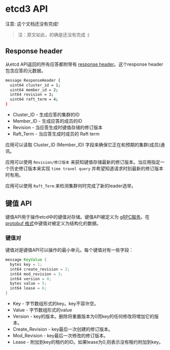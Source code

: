 # etcd3 API

注意: 这个文档还没有完成!

> 注：原文如此，的确是还没有完成 :)

## Response header

从etcd API返回的所有应答都附带有 [response header](https://github.com/coreos/etcd/blob/master/etcdserver/etcdserverpb/rpc.proto)。这个response header包含应答的元数据。

```bash
message ResponseHeader {
  uint64 cluster_id = 1;
  uint64 member_id = 2;
  int64 revision = 3;
  uint64 raft_term = 4;
}
```

* Cluster_ID - 生成应答的集群的ID
* Member_ID - 生成应答的成员的ID
* Revision - 当应答生成时键值存储的修订版本
* Raft_Term - 当应答生成时成员的 Raft term

应用可以读取 Cluster_ID (Member_ID) 字段来确保它正在和预期的集群(成员)通讯。

应用可以使用 `Revision/修订版本` 来获知键值存储最新的修订版本。当应用指定一个历史修订版本来实现 `time travel query` 并希望知道请求时刻最新的修订版本时有用。

应用可以使用 `Raft_Term` 来检测集群何时完成了新的leader选举。

## 键值 API

键值API用于操作etcd中的键值对存储。键值API被定义为 [gRPC服务](https://github.com/coreos/etcd/blob/master/etcdserver/etcdserverpb/rpc.proto)。在 [protobuf 格式](https://github.com/coreos/etcd/blob/master/mvcc/mvccpb/kv.proto)中键值对被定义为结构化的数据。

### 键值对

键值对是键值API可以操作的最小单元。每个键值对有一些字段：


```java
message KeyValue {
  bytes key = 1;
  int64 create_revision = 2;
  int64 mod_revision = 3;
  int64 version = 4;
  bytes value = 5;
  int64 lease = 6;
}
```

* Key - 字节数组形式的key。key不容许空。
* Value - 字节数组形式的value
* Version - key的版本。删除将重置版本为0而key的任何修改将增加它的版本。
* Create_Revision - key最后一次创建的修订版本。
* Mod_Revision - key最后一次修改的修订版本。
* Lease - 附加到key的租约的ID。如果lease为0,则表示没有租约附加到key。


